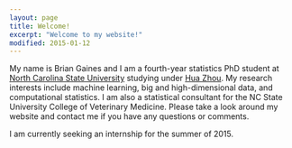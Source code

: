 ```yaml
---
layout: page
title: Welcome!
excerpt: "Welcome to my website!"
modified: 2015-01-12
---
```


My name is Brian Gaines and I am a fourth-year statistics PhD student at [North Carolina State University](http://www.ncsu.edu) studying under [Hua Zhou](http://hua-zhou.github.io/).  My research interests include machine learning, big and high-dimensional data, and computational statistics.  I am also a statistical consultant for the NC State University College of Veterinary Medicine.  Please take a look around my website and contact me if you have any questions or comments.

I am currently seeking an internship for the summer of 2015. 
